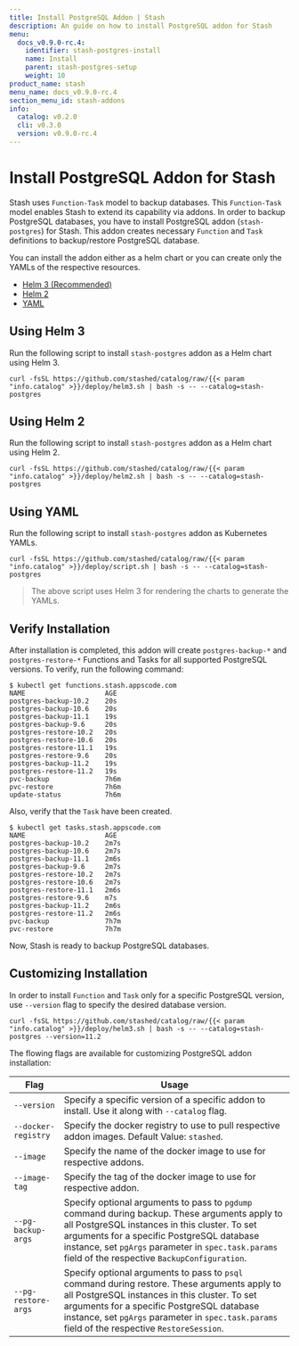 ```yaml
---
title: Install PostgreSQL Addon | Stash
description: An guide on how to install PostgreSQL addon for Stash
menu:
  docs_v0.9.0-rc.4:
    identifier: stash-postgres-install
    name: Install
    parent: stash-postgres-setup
    weight: 10
product_name: stash
menu_name: docs_v0.9.0-rc.4
section_menu_id: stash-addons
info:
  catalog: v0.2.0
  cli: v0.3.0
  version: v0.9.0-rc.4
---
```


# Install PostgreSQL Addon for Stash

Stash uses `Function-Task` model to backup databases. This `Function-Task` model enables Stash to extend its capability via addons. In order to backup PostgreSQL databases, you have to install PostgreSQL addon (`stash-postgres`) for Stash. This addon creates necessary `Function` and `Task` definitions to backup/restore PostgreSQL database.

You can install the addon either as a helm chart or you can create only the YAMLs of the respective resources.

<ul class="nav nav-tabs" id="installerTab" role="tablist">
  <li class="nav-item">
    <a class="nav-link active" id="helm3-tab" data-toggle="tab" href="#helm3" role="tab" aria-controls="helm3" aria-selected="true">Helm 3 (Recommended)</a>
  </li>
  <li class="nav-item">
    <a class="nav-link" id="helm2-tab" data-toggle="tab" href="#helm2" role="tab" aria-controls="helm2" aria-selected="false">Helm 2</a>
  </li>
  <li class="nav-item">
    <a class="nav-link" id="script-tab" data-toggle="tab" href="#script" role="tab" aria-controls="script" aria-selected="false">YAML</a>
  </li>
</ul>
<div class="tab-content" id="installerTabContent">
  <div class="tab-pane fade show active" id="helm3" role="tabpanel" aria-labelledby="helm3-tab">

## Using Helm 3

Run the following script to install `stash-postgres` addon as a Helm chart using Helm 3.

```console
curl -fsSL https://github.com/stashed/catalog/raw/{{< param "info.catalog" >}}/deploy/helm3.sh | bash -s -- --catalog=stash-postgres
```

</div>
<div class="tab-pane fade" id="helm2" role="tabpanel" aria-labelledby="helm2-tab">

## Using Helm 2

Run the following script to install `stash-postgres` addon as a Helm chart using Helm 2.

```console
curl -fsSL https://github.com/stashed/catalog/raw/{{< param "info.catalog" >}}/deploy/helm2.sh | bash -s -- --catalog=stash-postgres
```

</div>
<div class="tab-pane fade" id="script" role="tabpanel" aria-labelledby="script-tab">

## Using YAML

Run the following script to install `stash-postgres` addon as Kubernetes YAMLs.

```console
curl -fsSL https://github.com/stashed/catalog/raw/{{< param "info.catalog" >}}/deploy/script.sh | bash -s -- --catalog=stash-postgres
```

>The above script uses Helm 3 for rendering the charts to generate the YAMLs.

</div>
</div>

## Verify Installation

After installation is completed, this addon will create `postgres-backup-*` and `postgres-restore-*` Functions and Tasks for all supported PostgreSQL versions. To verify, run the following command:

```console
$ kubectl get functions.stash.appscode.com
NAME                    AGE
postgres-backup-10.2    20s
postgres-backup-10.6    20s
postgres-backup-11.1    19s
postgres-backup-9.6     20s
postgres-restore-10.2   20s
postgres-restore-10.6   20s
postgres-restore-11.1   19s
postgres-restore-9.6    20s
postgres-backup-11.2    19s
postgres-restore-11.2   19s
pvc-backup              7h6m
pvc-restore             7h6m
update-status           7h6m
```

Also, verify that the `Task` have been created.

```console
$ kubectl get tasks.stash.appscode.com
NAME                    AGE
postgres-backup-10.2    2m7s
postgres-backup-10.6    2m7s
postgres-backup-11.1    2m6s
postgres-backup-9.6     2m7s
postgres-restore-10.2   2m7s
postgres-restore-10.6   2m7s
postgres-restore-11.1   2m6s
postgres-restore-9.6    m7s
postgres-backup-11.2    2m6s
postgres-restore-11.2   2m6s
pvc-backup              7h7m
pvc-restore             7h7m
```

Now, Stash is ready to backup PostgreSQL databases.

## Customizing Installation

In order to install `Function` and `Task` only for a specific PostgreSQL version, use `--version` flag to specify the desired database version.

```console
curl -fsSL https://github.com/stashed/catalog/raw/{{< param "info.catalog" >}}/deploy/helm3.sh | bash -s -- --catalog=stash-postgres --version=11.2
```

The flowing flags are available for customizing PostgreSQL addon installation:

| Flag                | Usage                                                                                                                                                                                                                                                                                              |
| ------------------- | -------------------------------------------------------------------------------------------------------------------------------------------------------------------------------------------------------------------------------------------------------------------------------------------------- |
| `--version`         | Specify a specific version of a specific addon to install. Use it along with `--catalog` flag.                                                                                                                                                                                                     |
| `--docker-registry` | Specify the docker registry to use to pull respective addon images. Default Value: `stashed`.                                                                                                                                                                                                      |
| `--image`           | Specify the name of the docker image to use for respective addons.                                                                                                                                                                                                                                 |
| `--image-tag`       | Specify the tag of the docker image to use for respective addon.                                                                                                                                                                                                                                   |
| `--pg-backup-args`  | Specify optional arguments to pass to `pgdump` command during backup. These arguments apply to all PostgreSQL instances in this cluster. To set arguments for a specific PostgreSQL database instance, set `pgArgs` parameter in `spec.task.params` field of the respective `BackupConfiguration`. |
| `--pg-restore-args` | Specify optional arguments to pass to `psql` command during restore. These arguments apply to all PostgreSQL instances in this cluster. To set arguments for a specific PostgreSQL database instance, set `pgArgs` parameter in `spec.task.params` field of the respective `RestoreSession`.       |

